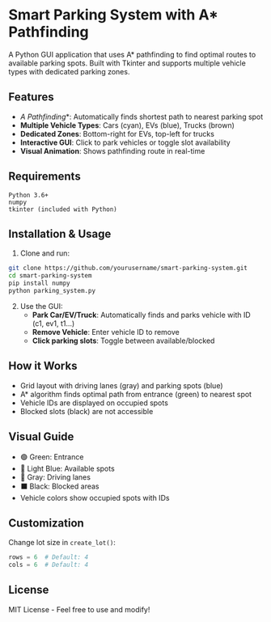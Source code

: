 # Smart Parking System with A* Pathfinding

A Python GUI application that uses A* pathfinding to find optimal routes to available parking spots. Built with Tkinter and supports multiple vehicle types with dedicated parking zones.

## Features

- **A* Pathfinding**: Automatically finds shortest path to nearest parking spot
- **Multiple Vehicle Types**: Cars (cyan), EVs (blue), Trucks (brown)
- **Dedicated Zones**: Bottom-right for EVs, top-left for trucks
- **Interactive GUI**: Click to park vehicles or toggle slot availability
- **Visual Animation**: Shows pathfinding route in real-time

## Requirements

```
Python 3.6+
numpy
tkinter (included with Python)
```

## Installation & Usage

1. Clone and run:
```bash
git clone https://github.com/yourusername/smart-parking-system.git
cd smart-parking-system
pip install numpy
python parking_system.py
```

2. Use the GUI:
   - **Park Car/EV/Truck**: Automatically finds and parks vehicle with ID (c1, ev1, t1...)
   - **Remove Vehicle**: Enter vehicle ID to remove
   - **Click parking slots**: Toggle between available/blocked

## How it Works

- Grid layout with driving lanes (gray) and parking spots (blue)
- A* algorithm finds optimal path from entrance (green) to nearest spot
- Vehicle IDs are displayed on occupied spots
- Blocked slots (black) are not accessible

## Visual Guide

- 🟢 Green: Entrance
- 🔵 Light Blue: Available spots  
- 🔘 Gray: Driving lanes
- ⬛ Black: Blocked areas
- Vehicle colors show occupied spots with IDs

## Customization

Change lot size in `create_lot()`:
```python
rows = 6  # Default: 4
cols = 6  # Default: 4
```

## License

MIT License - Feel free to use and modify!
